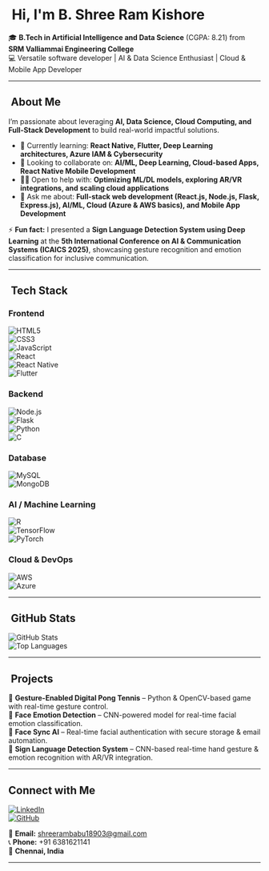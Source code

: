 # ​ Hi, I'm B. Shree Ram Kishore  

🎓 **B.Tech in Artificial Intelligence and Data Science** (CGPA: 8.21) from **SRM Valliammai Engineering College**  
💻 Versatile software developer | AI & Data Science Enthusiast | Cloud & Mobile App Developer  

---

## ​ About Me  

I’m passionate about leveraging **AI, Data Science, Cloud Computing, and Full-Stack Development** to build real-world impactful solutions.

- 🌱 Currently learning: **React Native, Flutter, Deep Learning architectures, Azure IAM & Cybersecurity**  
- 🤝 Looking to collaborate on: **AI/ML, Deep Learning, Cloud-based Apps, React Native Mobile Development**  
- 🙋‍♂️ Open to help with: **Optimizing ML/DL models, exploring AR/VR integrations, and scaling cloud applications**  
- 💬 Ask me about: **Full-stack web development (React.js, Node.js, Flask, Express.js), AI/ML, Cloud (Azure & AWS basics), and Mobile App Development**  

⚡ **Fun fact:** I presented a **Sign Language Detection System using Deep Learning** at the **5th International Conference on AI & Communication Systems (ICAICS 2025)**, showcasing gesture recognition and emotion classification for inclusive communication.

---

## ​ Tech Stack  

###  **Frontend**  
![HTML5](https://img.shields.io/badge/HTML5-E34F26?style=for-the-badge&logo=html5&logoColor=white)  
![CSS3](https://img.shields.io/badge/CSS3-1572B6?style=for-the-badge&logo=css3&logoColor=white)  
![JavaScript](https://img.shields.io/badge/JavaScript-F7DF1E?style=for-the-badge&logo=javascript&logoColor=black)  
![React](https://img.shields.io/badge/React-20232A?style=for-the-badge&logo=react&logoColor=61DAFB)  
![React Native](https://img.shields.io/badge/React_Native-20232A?style=for-the-badge&logo=react&logoColor=61DAFB)  
![Flutter](https://img.shields.io/badge/Flutter-02569B?style=for-the-badge&logo=flutter&logoColor=white)  

###  **Backend**  
![Node.js](https://img.shields.io/badge/Node.js-339933?style=for-the-badge&logo=node.js&logoColor=white)  
![Flask](https://img.shields.io/badge/Flask-000000?style=for-the-badge&logo=flask&logoColor=white)  
![Python](https://img.shields.io/badge/Python-3776AB?style=for-the-badge&logo=python&logoColor=white)  
![C](https://img.shields.io/badge/C-00599C?style=for-the-badge&logo=c&logoColor=white)  

###  **Database**  
![MySQL](https://img.shields.io/badge/MySQL-4479A1?style=for-the-badge&logo=mysql&logoColor=white)  
![MongoDB](https://img.shields.io/badge/MongoDB-47A248?style=for-the-badge&logo=mongodb&logoColor=white)  

###  **AI / Machine Learning**  
![R](https://img.shields.io/badge/R-276DC3?style=for-the-badge&logo=r&logoColor=white)  
![TensorFlow](https://img.shields.io/badge/TensorFlow-FF6F00?style=for-the-badge&logo=tensorflow&logoColor=white)  
![PyTorch](https://img.shields.io/badge/PyTorch-EE4C2C?style=for-the-badge&logo=pytorch&logoColor=white)  

###  **Cloud & DevOps**  
![AWS](https://img.shields.io/badge/AWS-232F3E?style=for-the-badge&logo=amazon-aws&logoColor=white)  
![Azure](https://img.shields.io/badge/Microsoft_Azure-0078D4?style=for-the-badge&logo=microsoft-azure&logoColor=white)  

---

## ​ GitHub Stats  

![GitHub Stats](https://github-readme-stats.vercel.app/api?username=Shree18903&show_icons=true&theme=radical)  
![Top Languages](https://github-readme-stats.vercel.app/api/top-langs/?username=Shree18903&layout=compact&theme=radical)  

---

## ​ Projects  

🔹 **Gesture-Enabled Digital Pong Tennis** – Python & OpenCV-based game with real-time gesture control.  
🔹 **Face Emotion Detection** – CNN-powered model for real-time facial emotion classification.  
🔹 **Face Sync AI** – Real-time facial authentication with secure storage & email automation.  
🔹 **Sign Language Detection System** – CNN-based real-time hand gesture & emotion recognition with AR/VR integration.  

---

##  Connect with Me  

[![LinkedIn](https://img.shields.io/badge/LinkedIn-0077B5?style=for-the-badge&logo=linkedin&logoColor=white)](https://www.linkedin.com/in/shree-ram-kishore-81067a244/)  
[![GitHub](https://img.shields.io/badge/GitHub-000?style=for-the-badge&logo=github&logoColor=white)](https://github.com/Shree18903)  

📧 **Email:** shreerambabu18903@gmail.com  
📞 **Phone:** +91 6381621141  
📍 **Chennai, India**  

---

